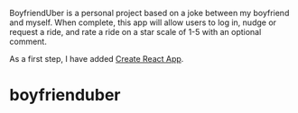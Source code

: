 BoyfriendUber is a personal project based on a joke between my boyfriend and myself. When complete, this app will allow users to log in, nudge or request a ride, and rate a ride on a star scale of 1-5 with an optional comment.

As a first step, I have added [Create React App](https://github.com/facebookincubator/create-react-app).
# boyfrienduber
